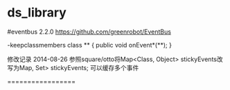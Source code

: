 ds_library
==============

#eventbus 2.2.0
https://github.com/greenrobot/EventBus

-keepclassmembers class ** {
    public void onEvent*(**);
}

修改记录
2014-08-26
参照square/otto将Map<Class<?>, Object> stickyEvents改写为Map<Class<?>, Set<Object>> stickyEvents;
可以缓存多个事件



=================


